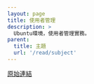 ```yaml
---
layout: page
title: 使用者管理
description: >
  Ubuntu環境，使用者管理實務。
parent:
  title: 主題
  url: '/read/subject'
---
```


[原始連結](http://www.ubuntu-tw.org/modules/newbb/viewtopic.php?post_id=333572#forumpost333572)
